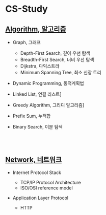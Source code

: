 # CS-Study

## [Algorithm, 알고리즘](https://github.com/kahmnkk/CS-Study/blob/main/Algorithm/README.md)

-   Graph, 그래프

    -   Depth-First Search, 깊이 우선 탐색
    -   Breadth-First Search, 너비 우선 탐색
    -   Dijkstra, 다익스트라
    -   Minimum Spanning Tree, 최소 신장 트리

-   Dynamic Programming, 동적계획법

-   Linked List, 연결 리스트]

-   Greedy Algorithm, 그리디 알고리즘]

-   Prefix Sum, 누적합

-   Binary Search, 이분 탐색

<br></br>

## [Network, 네트워크](https://github.com/kahmnkk/CS-Study/blob/main/Network/README.md)

-   Internet Protocol Stack

    -   TCP/IP Protocol Architecture
    -   ISO/OSI reference model

-   Application Layer Protocol
    -   HTTP
